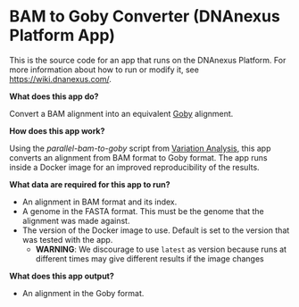 <!-- dx-header -->
# BAM to Goby Converter (DNAnexus Platform App)

This is the source code for an app that runs on the DNAnexus Platform.
For more information about how to run or modify it, see
https://wiki.dnanexus.com/.
<!-- /dx-header -->

**What does this app do?**

Convert a BAM alignment into an equivalent [Goby](http://campagnelab.org/software/goby/) alignment.

**How does this app work?**

Using the _parallel-bam-to-goby_ script from [Variation Analysis](https://github.com/CampagneLaboratory/variationanalysis), this app converts an alignment from BAM format to Goby format.
The app runs inside a Docker image for an improved reproducibility of the results.

**What data are required for this app to run?**

* An alignment in BAM format and its index.
* A genome in the FASTA format. This must be the genome that the alignment was made against.
* The version of the Docker image to use. Default is set to the version that was tested with the app. 
  * **WARNING**:  We discourage to use `latest` as version because runs at different times may give different results if the image changes 

**What does this app output?**
* An alignment in the Goby format.
